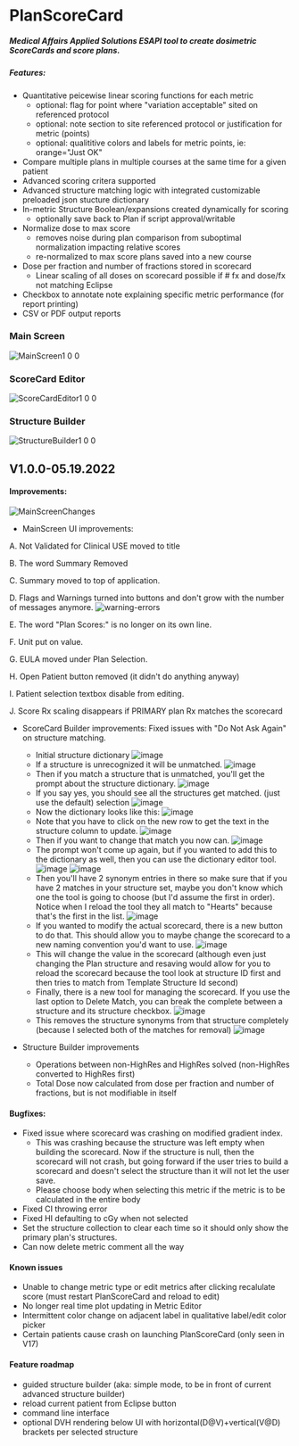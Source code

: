 # PlanScoreCard

##### Medical Affairs Applied Solutions ESAPI tool to create dosimetric ScoreCards and score plans.
##### Features:
* Quantitative peicewise linear scoring functions for each metric
  * optional: flag for point where "variation acceptable" sited on referenced protocol
  * optional: note section to site referenced protocol or justification for metric (points)
  * optional: qualititive colors and labels for metric points, ie: orange="Just OK"
* Compare multiple plans in multiple courses at the same time for a given patient
* Advanced scoring critera supported
* Advanced structure matching logic with integrated customizable preloaded json stucture dictionary
* In-metric Structure Boolean/expansions created dynamically for scoring 
  * optionally save back to Plan if script approval/writable
* Normalize dose to max score
  * removes noise during plan comparison from suboptimal normalization impacting relative scores
  * re-normalized to max score plans saved into a new course
* Dose per fraction and number of fractions stored in scorecard
  * Linear scaling of all doses on scorecard possible if # fx and dose/fx not matching Eclipse
* Checkbox to annotate note explaining specific metric performance (for report printing)
* CSV or PDF output reports

### Main Screen
![MainScreen1 0 0](https://user-images.githubusercontent.com/78000769/169741084-0bb83fdc-69f4-4240-a193-e1e41db9c0df.png)

### ScoreCard Editor
![ScoreCardEditor1 0 0](https://user-images.githubusercontent.com/78000769/169741156-a27d6165-616a-4181-80a7-74ed7923e8eb.png)

### Structure Builder
![StructureBuilder1 0 0](https://user-images.githubusercontent.com/78000769/169741212-82f16a0d-1e11-4ee4-863d-ac2446486c5b.png)


## V1.0.0-05.19.2022
#### Improvements:
![MainScreenChanges](https://user-images.githubusercontent.com/78000769/169741261-04f08e03-1d04-47dd-a3e4-93f7f0198f6a.png)
* MainScreen UI improvements:

A. Not Validated for Clinical USE moved to title

B. The word Summary Removed

C. Summary moved to top of application.

D. Flags and Warnings turned into buttons and don't grow with the number of messages anymore.
![warning-errors](https://user-images.githubusercontent.com/78000769/169742259-6bd0ff3d-3586-4c9e-92d7-b4801224459e.png)

E. The word "Plan Scores:" is no longer on its own line.

F. Unit put on value.

G. EULA moved under Plan Selection.

H. Open Patient button removed (it didn't do anything anyway)

I. Patient selection textbox disable from editing.

J. Score Rx scaling disappears if PRIMARY plan Rx matches the scorecard

* ScoreCard Builder improvements: Fixed issues with "Do Not Ask Again" on structure matching.
  * Initial structure dictionary
  ![image](https://user-images.githubusercontent.com/78000769/169745487-1388db2e-346e-412b-b8c0-56751c0662fb.png)
  * If a structure is unrecognized it will be unmatched.
  ![image](https://user-images.githubusercontent.com/78000769/169745557-ec7d929d-6493-4583-8d47-ec84177e1190.png)
  * Then if you match a structure that is unmatched, you'll get the prompt about the structure dictionary.
  ![image](https://user-images.githubusercontent.com/78000769/169745606-b4c05044-f947-430a-8903-945876984094.png)
  * If you say yes, you should see all the structures get matched. (just use the default) selection
  ![image](https://user-images.githubusercontent.com/78000769/169746037-52205861-2daf-4d4b-9f7d-243b26bd7e6c.png)
  * Now the dictionary looks like this:
  ![image](https://user-images.githubusercontent.com/78000769/169746162-5eeffc0c-0332-40bd-a633-497c39193047.png)
  * Note that you have to click on the new row to get the text in the structure column to update.
  ![image](https://user-images.githubusercontent.com/78000769/169746208-183c168a-e16b-45dd-bfde-bd9e1d673800.png)
  * Then if you want to change that match you now can.
  ![image](https://user-images.githubusercontent.com/78000769/169746440-1b79c637-5b65-465d-b496-504decc5264f.png)
  * The prompt won't come up again, but if you wanted to add this to the dictionary as well, then you can use the dictionary editor tool.
  ![image](https://user-images.githubusercontent.com/78000769/169746611-97aa32f2-1412-4f85-b6db-8f31b73998d7.png)
  ![image](https://user-images.githubusercontent.com/78000769/169746641-7c228fea-ccca-44fc-b66e-9890d2f6331a.png)
  * Then you'll have 2 synonym entries in there so make sure that if you have 2 matches in your structure set, maybe you don't know which one the tool is going to choose (but I'd assume the first in order). Notice when I reload the tool they all match to "Hearts" because that's the first in the list.
  ![image](https://user-images.githubusercontent.com/78000769/169746989-26210997-7a36-49c4-bfa2-d2879e9a8211.png)
  * If you wanted to modify the actual scorecard, there is a new button to do that. This should allow you to maybe change the scorecard to a new naming convention you'd want to use.
  ![image](https://user-images.githubusercontent.com/78000769/169747053-a6138210-3985-45e6-8d65-35c34d2f83bb.png)
  * This will change the value in the scorecard (although even just changing the Plan structure and resaving would allow for you to reload the scorecard because the tool look at structure ID first and then tries to match from Template Structure Id second)
  * Finally, there is a new tool for managing the scorecard. If you use the last option to Delete Match, you can break the complete between a structure and its structure checkbox.
  ![image](https://user-images.githubusercontent.com/78000769/169747190-9be0e8ac-8432-4fe3-bcc6-592a147a50c3.png)
  * This removes the structure synonyms from that structure completely (because I selected both of the matches for removal)
  ![image](https://user-images.githubusercontent.com/78000769/169747248-02860552-d0f7-446e-9539-e6f5e2b162f5.png)
	 
* Structure Builder improvements
  * Operations between non-HighRes and HighRes solved (non-HighRes converted to HighRes first)
  * Total Dose now calculated from dose per fraction and number of fractions, but is not modifiable in itself

#### Bugfixes:
* Fixed issue where scorecard was crashing on modified gradient index.
  * This was crashing because the structure was left empty when building the scorecard. Now if the structure is null, then the scorecard will not crash, but going forward if the user tries to build a scorecard and doesn't select the structure than it will not let the user save.
  * Please choose body when selecting this metric if the metric is to be calculated in the entire body
* Fixed CI throwing error
* Fixed HI defaulting to cGy when not selected
* Set the structure collection to clear each time so it should only show the primary plan's structures.
* Can now delete metric comment all the way
  
#### Known issues
* Unable to change metric type or edit metrics after clicking recalulate score (must restart PlanScoreCard and reload to edit)
* No longer real time plot updating in Metric Editor
* Intermittent color change on adjacent label in qualitative label/edit color picker
* Certain patients cause crash on launching PlanScoreCard (only seen in V17)
 
#### Feature roadmap
* guided structure builder (aka: simple mode, to be in front of current advanced structure builder)
* reload current patient from Eclipse button
* command line interface
* optional DVH rendering below UI with horizontal(D@V)+vertical(V@D) brackets per selected structure
